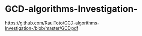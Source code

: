 # GCD-algorithms-Investigation-
https://github.com/RaulToto/GCD-algorithms-Investigation-/blob/master/GCD.pdf
